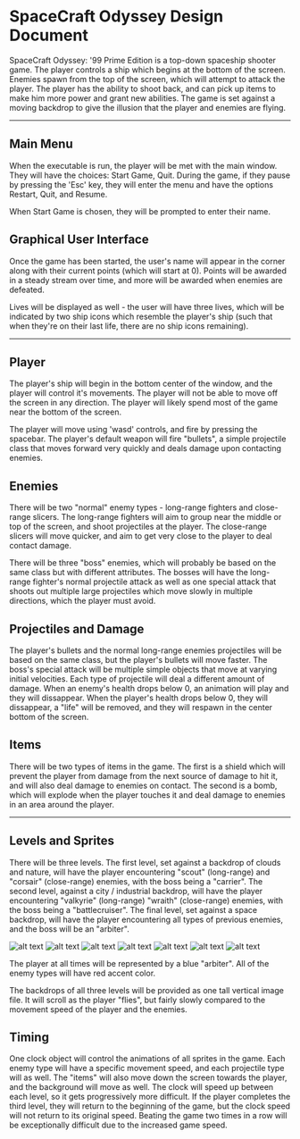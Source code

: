 # SpaceCraft Odyssey Design Document
SpaceCraft Odyssey: '99 Prime Edition is a top-down spaceship shooter game.  The player controls a ship which begins at the bottom of the screen.  Enemies spawn from the top of the screen, which will attempt to attack the player.  The player has the ability to shoot back, and can pick up items to make him more power and grant new abilities.  The game is set against a moving backdrop to give the illusion that the player and enemies are flying.

----

## Main Menu
When the executable is run, the player will be met with the main window.  They will have the choices: Start Game, Quit.  During the game, if they pause by pressing the 'Esc' key, they will enter the menu and have the options Restart, Quit, and Resume.

When Start Game is chosen, they will be prompted to enter their name.

## Graphical User Interface
Once the game has been started, the user's name will appear in the corner along with their current points (which will start at 0).  Points will be awarded in a steady stream over time, and more will be awarded when enemies are defeated.

Lives will be displayed as well - the user will have three lives, which will be indicated by two ship icons which resemble the player's ship (such that when they're on their last life, there are no ship icons remaining).

----

## Player
The player's ship will begin in the bottom center of the window, and the player will control it's movements.  The player will not be able to move off the screen in any direction.  The player will likely spend most of the game near the bottom of the screen.

The player will move using 'wasd' controls, and fire by pressing the spacebar.  The player's default weapon will fire "bullets", a simple projectile class that moves forward very quickly and deals damage upon contacting enemies.

## Enemies
There will be two "normal" enemy types - long-range fighters and close-range slicers.  The long-range fighters will aim to group near the middle or top of the screen, and shoot projectiles at the player.  The close-range slicers will move quicker, and aim to get very close to the player to deal contact damage.

There will be three "boss" enemies, which will probably be based on the same class but with different attributes.  The bosses will have the long-range fighter's normal projectile attack as well as one special attack that shoots out multiple large projectiles which move slowly in multiple directions, which the player must avoid.

## Projectiles and Damage
The player's bullets and the normal long-range enemies projectiles will be based on the same class, but the player's bullets will move faster.  The boss's special attack will be multiple simple objects that move at varying initial velocities.  Each type of projectile will deal a different amount of damage.  When an enemy's health drops below 0, an animation will play and they will dissappear.  When the player's health drops below 0, they will dissappear, a "life" will be removed, and they will respawn in the center bottom of the screen.

## Items
There will be two types of items in the game.  The first is a shield which will prevent the player from damage from the next source of damage to hit it, and will also deal damage to enemies on contact.  The second is a bomb, which will explode when the player touches it and deal damage to enemies in an area around the player.

----

## Levels and Sprites
There will be three levels.  The first level, set against a backdrop of clouds and nature, will have the player encountering "scout" (long-range) and "corsair" (close-range) enemies, with the boss being a "carrier".  The second level, against a city / industrial backdrop, will have the player encountering "valkyrie" (long-range) "wraith" (close-range) enemies, with the boss being a "battlecruiser".  The final level, set against a space backdrop, will have the player encountering all types of previous enemies, and the boss will be an "arbiter".  

![alt text](https://github.com/usc-csci102-spring2013/game_cbrand/master/sprites/toss_scout.gif?login=clay-to-n&token=8a7e798723d61f2b6e77e61a6f674b28 "Long-Range 1: Scout")
![alt text](https://github.com/usc-csci102-spring2013/game_cbrand/master/sprites/toss_corsair.gif?login=clay-to-n&token=8a7e798723d61f2b6e77e61a6f674b28 "Close-Range 1: Corsair")
![alt text](https://raw.github.com/usc-csci102-spring2013/game_cbrand/master/sprites/terran_valkyrie.gif?login=clay-to-n&token=8a7e798723d61f2b6e77e61a6f674b28 "Long-Range 2: Valkyrie")
![alt text](https://github.com/usc-csci102-spring2013/game_cbrand/master/sprites/terrain_wraith.gif?login=clay-to-n&token=8a7e798723d61f2b6e77e61a6f674b28 "Close-Range 2: Wraith")
![alt text](https://github.com/usc-csci102-spring2013/game_cbrand/master/sprites/toss_carrier.gif?login=clay-to-n&token=8a7e798723d61f2b6e77e61a6f674b28 "Boss 1: Carrier")
![alt text](https://github.com/usc-csci102-spring2013/game_cbrand/master/sprites/terran_bc.gif?login=clay-to-n&token=8a7e798723d61f2b6e77e61a6f674b28 "Boss 2: Battlecruiser")
![alt text](http://github.com/usc-csci102-spring2013/game_cbrand/master/sprites/toss_arbiter.gif?login=clay-to-n&token=8a7e798723d61f2b6e77e61a6f674b28 "Boss 3: Arbiter")




The player at all times will be represented by a blue "arbiter".  All of the enemy types will have red accent color.

The backdrops of all three levels will be provided as one tall vertical image file.  It will scroll as the player "flies", but fairly slowly compared to the movement speed of the player and the enemies.  

## Timing
One clock object will control the animations of all sprites in the game.  Each enemy type will have a specific movement speed, and each projectile type will as well.  The "items" will also move down the screen towards the player, and the background will move as well.  The clock will speed up between each level, so it gets progressively more difficult.  If the player completes the third level, they will return to the beginning of the game, but the clock speed will not return to its original speed.  Beating the game two times in a row will be exceptionally difficult due to the increased game speed.
